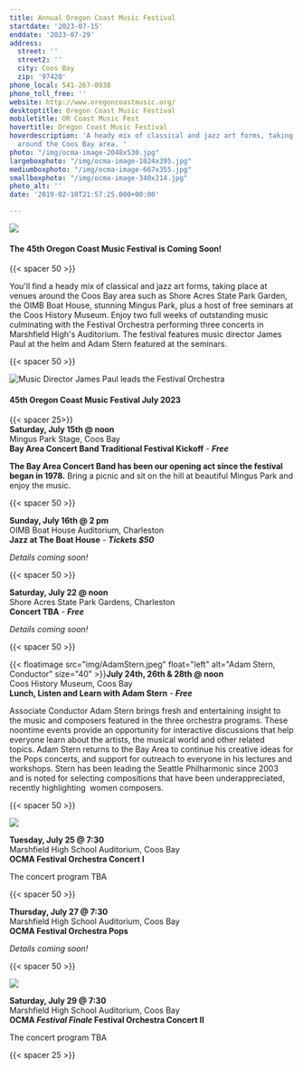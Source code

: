 ```yaml
---
title: Annual Oregon Coast Music Festival
startdate: '2023-07-15'
enddate: '2023-07-29'
address:
  street: ''
  street2: ''
  city: Coos Bay
  zip: '97420'
phone_local: 541-267-0938
phone_toll_free: ''
website: http://www.oregoncoastmusic.org/
desktoptitle: Oregon Coast Music Festival
mobiletitle: OR Coast Music Fest
hovertitle: Oregon Coast Music Festival
hoverdescription: 'A heady mix of classical and jazz art forms, taking place at venues
  around the Coos Bay area. '
photo: "/img/ocma-image-2048x530.jpg"
largeboxphoto: "/img/ocma-image-1024x395.jpg"
mediumboxphoto: "/img/ocma-image-667x355.jpg"
smallboxphoto: "/img/ocma-image-340x214.jpg"
photo_alt: ''
date: '2019-02-10T21:57:25.000+00:00'

---
```

![](/img/ocma-image.jpeg)

#### **The 45th Oregon Coast Music Festival is Coming Soon!**

{{< spacer 50 >}}

You'll find a heady mix of classical and jazz art forms, taking place at venues around the Coos Bay area such as Shore Acres State Park Garden, the OIMB Boat House, stunning Mingus Park, plus a host of free seminars at the Coos History Museum. Enjoy two full weeks of outstanding music culminating with the Festival Orchestra performing three concerts in Marshfield High's Auditorium. The festival features music director James Paul at the helm and Adam Stern featured at the seminars.

{{< spacer 50 >}}

![Music Director James Paul leads the Festival Orchestra](/img/concert-2_2019_07-27-2019_038_-1.jpg "Music Director James Paul leads the Festival Orchestra")

#### 45th Oregon Coast Music Festival July 2023

{{< spacer 25>}}  
**Saturday, July 15th @ noon**  
Mingus Park Stage, Coos Bay  
**Bay Area Concert Band Traditional Festival Kickoff** - **_Free_**

**The Bay Area Concert Band has been our opening act since the festival began in 1978.** Bring a picnic and sit on the hill at beautiful Mingus Park and enjoy the music.

{{< spacer 50 >}}

**Sunday, July 16th @ 2 pm**  
OIMB Boat House Auditorium, Charleston  
**Jazz at The Boat House** - **_Tickets $50_**

_Details coming soon!_

{{< spacer 50 >}}

**Saturday, July 22 @ noon**  
Shore Acres State Park Gardens, Charleston  
**Concert TBA** - **_Free_**

_Details coming soon!_

{{< spacer 50 >}}

{{< floatimage src="img/AdamStern.jpeg" float="left" alt="Adam Stern, Conductor" size="40" >}}**July 24th, 26th & 28th @ noon**  
Coos History Museum, Coos Bay  
**Lunch, Listen and Learn with Adam Stern** - **_Free_**

Associate Conductor Adam Stern brings fresh and entertaining insight to the music and composers featured in the three orchestra programs. These noontime events provide an opportunity for interactive discussions that help everyone learn about the artists, the musical world and other related topics. Adam Stern returns to the Bay Area to continue his creative ideas for the Pops concerts, and support for outreach to everyone in his lectures and workshops. Stern has been leading the Seattle Philharmonic since 2003 and is noted for selecting compositions that have been underappreciated, recently highlighting  women composers.

{{< spacer 50 >}}

![](/img/or-coast-music-fest-sepia.jpg)

**Tuesday, July 25 @ 7:30**  
Marshfield High School Auditorium, Coos Bay  
**OCMA Festival Orchestra Concert I** 

The concert program TBA

{{< spacer 50 >}}

**Thursday, July 27 @ 7:30**  
Marshfield High School Auditorium, Coos Bay  
**OCMA Festival Orchestra Pops** 

_Details coming soon!_

{{< spacer 50 >}}

![](/img/or-coast-concert-direction.jpg)

**Saturday, July 29 @ 7:30**  
Marshfield High School Auditorium, Coos Bay  
**OCMA _Festival Finale_ Festival Orchestra Concert II**  

The concert program TBA

{{< spacer 25 >}}